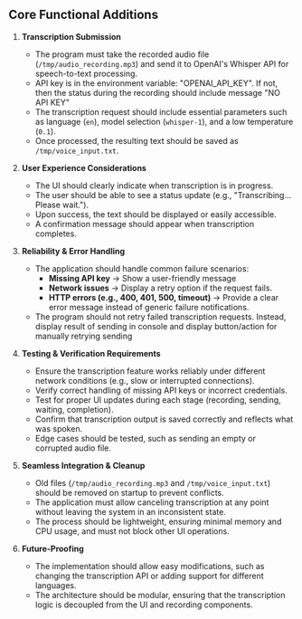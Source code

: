 ## **Core Functional Additions**
1. **Transcription Submission**
    - The program must take the recorded audio file (`/tmp/audio_recording.mp3`) and send it to OpenAI's Whisper API for speech-to-text processing.
    - API key is in the environment variable: "OPENAI_API_KEY". If not, then the status during the recording should include message "NO API KEY"
    - The transcription request should include essential parameters such as language (`en`), model selection (`whisper-1`), and a low temperature (`0.1`).
    - Once processed, the resulting text should be saved as `/tmp/voice_input.txt`.

2. **User Experience Considerations**
    - The UI should clearly indicate when transcription is in progress.
    - The user should be able to see a status update (e.g., "Transcribing… Please wait.").
    - Upon success, the text should be displayed or easily accessible.
    - A confirmation message should appear when transcription completes.

3. **Reliability & Error Handling**
    - The application should handle common failure scenarios:
        - **Missing API key** → Show a user-friendly message
        - **Network issues** → Display a retry option if the request fails.
        - **HTTP errors (e.g., 400, 401, 500, timeout)** → Provide a clear error message instead of generic failure notifications.
    - The program should not retry failed transcription requests. Instead, display result of sending in console and display button/action for manually retrying sending

4. **Testing & Verification Requirements**
    - Ensure the transcription feature works reliably under different network conditions (e.g., slow or interrupted connections).
    - Verify correct handling of missing API keys or incorrect credentials.
    - Test for proper UI updates during each stage (recording, sending, waiting, completion).
    - Confirm that transcription output is saved correctly and reflects what was spoken.
    - Edge cases should be tested, such as sending an empty or corrupted audio file.

5. **Seamless Integration & Cleanup**
    - Old files (`/tmp/audio_recording.mp3` and `/tmp/voice_input.txt`) should be removed on startup to prevent conflicts.
    - The application must allow canceling transcription at any point without leaving the system in an inconsistent state.
    - The process should be lightweight, ensuring minimal memory and CPU usage, and must not block other UI operations.

6. **Future-Proofing**
    - The implementation should allow easy modifications, such as changing the transcription API or adding support for different languages.
    - The architecture should be modular, ensuring that the transcription logic is decoupled from the UI and recording components.